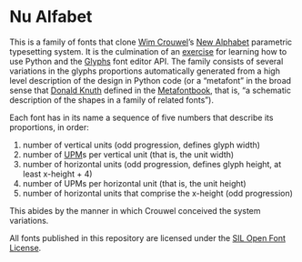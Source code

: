 # Nu Alfabet

This is a family of fonts that clone [Wim Crouwel](https://en.wikipedia.org/wiki/Wim_Crouwel)’s [New Alphabet](https://en.wikipedia.org/wiki/New_Alphabet) parametric typesetting system. It is the culmination of an [exercise](https://github.com/rdazvd/new-alphabet-generator) for learning how to use Python and the [Glyphs](https://glyphsapp.com/) font editor API. The family consists of several variations in the glyphs proportions automatically generated from a high level description of the design in Python code (or a “metafont” in the broad sense that [Donald Knuth](https://en.wikipedia.org/wiki/Donald_Knuth) defined in the [Metafontbook](https://www.amazon.com/Metafont-Book-Donald-Knuth/dp/0201134446), that is, “a schematic description of the shapes in a family of related fonts”).

Each font has in its name a sequence of five numbers that describe its proportions, in order:  
1. number of vertical units (odd progression, defines glyph width)  
2. number of [UPM](http://luc.devroye.org/ump.html)s per vertical unit (that is, the unit width)  
3. number of horizontal units (odd progression, defines glyph height, at least x-height + 4)  
4. number of UPMs per horizontal unit (that is, the unit height)  
5. number of horizontal units that comprise the x-height (odd progression)  

This abides by the manner in which Crouwel conceived the system variations.

All fonts published in this repository are licensed under the [SIL Open Font License](http://scripts.sil.org/cms/scripts/page.php?site_id=nrsi&id=OFL).
